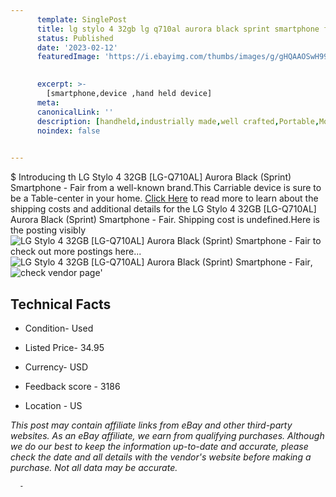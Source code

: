 ```yaml
---
      template: SinglePost
      title: lg stylo 4 32gb lg q710al aurora black sprint smartphone fair
      status: Published
      date: '2023-02-12'
      featuredImage: 'https://i.ebayimg.com/thumbs/images/g/gHQAAOSwH99j5qSy/s-l225.jpg'
       

      excerpt: >-
        [smartphone,device ,hand held device]
      meta:
      canonicalLink: ''
      description: [handheld,industrially made,well crafted,Portable,Mobile,Compact,Convenient,Lightweight,Maneuverable,Man-portable,Miniature,Carriable,Hand-held,Light,Holdable,Transportable,Mobile device,Pocket-sized,On-the-go,Wireless,Cordless,Compact size,Convenient size, smartphone,device ,hand held device]
      noindex: false
      

---
```

$
      Introducing th LG Stylo 4 32GB [LG-Q710AL] Aurora Black (Sprint) Smartphone - Fair from a well-known brand.This Carriable device  is sure to be a Table-center in your home. [Click Here](https://www.ebay.com/itm/144939547285?hash=item21bf11fa95%3Ag%3AgHQAAOSwH99j5qSy&mkevt=1&mkcid=1&mkrid=711-53200-19255-0&campid=%253CePNCampaignId%253E&customid=%253CreferenceId%253E&toolid=10049) to read more to learn about the shipping costs and additional details for the LG Stylo 4 32GB [LG-Q710AL] Aurora Black (Sprint) Smartphone - Fair. Shipping cost is undefined.Here is the posting visibly ![LG Stylo 4 32GB [LG-Q710AL] Aurora Black (Sprint) Smartphone - Fair](https://i.ebayimg.com/thumbs/images/g/gHQAAOSwH99j5qSy/s-l225.jpg) to check out more postings here... ![LG Stylo 4 32GB [LG-Q710AL] Aurora Black (Sprint) Smartphone - Fair](https://i.ebayimg.com/images/g/gHQAAOSwH99j5qSy/s-l1200.jpg), ![check vendor page](https://origin-galleryplus.ebayimg.com/ws/web/144939547285_2_0_1/225x225.jpg,https://origin-galleryplus.ebayimg.com/ws/web/144939547285_3_0_1/225x225.jpg,https://origin-galleryplus.ebayimg.com/ws/web/144939547285_4_0_1/225x225.jpg,https://origin-galleryplus.ebayimg.com/ws/web/144939547285_5_0_1/225x225.jpg,https://origin-galleryplus.ebayimg.com/ws/web/144939547285_6_0_1/225x225.jpg,https://origin-galleryplus.ebayimg.com/ws/web/144939547285_7_0_1/225x225.jpg)'

      

 ## Technical Facts 



     
      

 - Condition- Used 


      

 - Listed Price- 34.95 


      

 - Currency- USD 


      

 - Feedback score - 3186 


      

 - Location - US 


      
      

 *_This post may contain affiliate links from eBay and other third-party websites. As an eBay affiliate, we earn from qualifying purchases. Although we do our best to keep the information up-to-date and accurate, please check the date and all details with the vendor's website before making a purchase. Not all data may be accurate._*




      -
